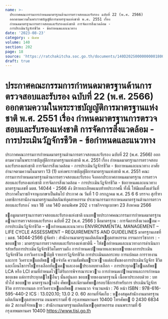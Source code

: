 ```yaml
---
name: >-
  ประกาศคณะกรรมการกำหนดมาตรฐานด้านการตรวจสอบและรับรอง ฉบับที่ 22 (พ.ศ. 2566)
  ออกตามความในพระราชบัญญัติการมาตรฐานแห่งชาติ พ.ศ. 2551 เรื่อง
  กำหนดมาตรฐานการตรวจสอบและรับรองแห่งชาติ การจัดการสิ่งแวดล้อม -
  การประเมินวัฏจักรชีวิต - ข้อกำหนดและแนวทาง
date: '2023-08-23'
category: ง พิเศษ
volume: 140
section: 202
page: 18
source: 'https://ratchakitcha.soc.go.th/documents/140D202S0000000001800.pdf'
draft: true
---
```


# ประกาศคณะกรรมการกำหนดมาตรฐานด้านการตรวจสอบและรับรอง ฉบับที่ 22 (พ.ศ. 2566) ออกตามความในพระราชบัญญัติการมาตรฐานแห่งชาติ พ.ศ. 2551 เรื่อง กำหนดมาตรฐานการตรวจสอบและรับรองแห่งชาติ การจัดการสิ่งแวดล้อม - การประเมินวัฏจักรชีวิต - ข้อกำหนดและแนวทาง

ประกาศคณะกรรมการกำหนดมาตรฐานด้านการตรวจสอบและรับรอง ฉบับที่ 22 (พ.ศ. 2566) ออกตามความในพระราชบัญญัติการมาตรฐานแห่งชาติ พ.ศ. 2551 เรื่อง กำหนดมาตรฐานการตรวจสอบและรับรองแห่งชาติ การจัดการสิ่งแวดล้อม - การประเมินวัฏจักรชีวิต - ข้อกาหนดและแนวทาง อาศัยอำนาจตามความในมาตรา 13 (1) แห่งพระราชบัญญัติการมาตรฐานแห่งชาติ พ.ศ. 2551 คณะกรรมการกำหนดมาตรฐานด้านการตรวจสอบและรับรอง จึงออกประกาศกาหนดมาตรฐาน การตรวจสอบและรับรองแห่งชาติ การจัดการสิ่งแวดล้อม - การประเมินวัฏจักรชีวิต - ข้อกาหนดและแนวทาง มาตรฐานเลขที่ มตช. 14044 - 2566 ดัง มีรายละเอียดแนบท้ายประกาศนี้ ทั้งนี้ ให้มีผลตั้งแต่วันที่ประกาศในราชกิจจานุเบกษาเป็นต้นไป ประกาศ ณ วันที่ 1 0 กรกฎาคม พ.ศ. 25 6 6 บรรจง สุกรีฑา เลขาธิการสานักงานมาตรฐานผลิตภัณฑ์อุตสาหกรรม ประธานกรรมการกาหนดมาตรฐานด้านการตรวจสอบและรับรอง ้ หนา 18 ่ เลม 140 ตอนพิเศษ 202 ง ราชกิจจานุเบกษา 23 สิงหาคม 2566

ขอมูลมาตรฐานการตรวจสอบและรับรองแห่งชาติ แนบทายประกาศคณะกรรมการกําหนดมาตรฐานดานการตรวจสอบและรับรอง ฉบับที่ 22 (พ.ศ. 2566 ) ชื่อมาตรฐาน : การจัดการสิ่งแวดลอม – การประเมินวัฏจักรชีวิต – ขอกําหนดและแนวทาง ENVIRONMENTAL MANAGEMENT – LIFE CYCLE ASSESSMENT – REQUIREMENTS AND GUIDELINES มาตรฐานเลขที่ : มตช. 14044-2566 ผู้จัดทํา : สํานักงานมาตรฐานผลิตภัณฑอุตสาหกรรม กรรมการวิชาการ : - ขอบขาย : มาตรฐานการตรวจสอบและรับรองแห่งชาตินี้ - ให้ขอกําหนดและแนวทางการดําเนินการสําหรับการประเมินวัฏจักรชีวิตโดยรวมถึง การกําหนดเปาหมายและขอบขายของการประเมินวัฏจักรชีวิต การวิเคราะหบัญชี รายการวัฏจักรชีวิต การประเมินผลกระทบ การแปลผล การรายงานและการ วิเคราะหผลลัพธ ขอจํากัด ความสัมพันธระหวางแต่ละขั้นของการประเมินวัฏจักร ชีวิต และเงื่อนไขการใชทางเลือกที่คุมคาและองคประกอบทางเลือก - การประยุกตใชผลลัพธ LCA หรือ LCI ตามที่กําหนดไวได้รับการพิจารณาระหวาง การกําหนดเปาหมายและการกําหนดขอบเขต แต่การประยุกตใชอื่นๆ นั้นอยู่นอก ขอบขายของมาตรฐานนี้ เนื้อหาประกอบด้วย : บททั่วไป ขอบขาย มาตรฐานอางอิง ศัพทและนิยามศัพทกรอบวิธีการสําหรับการ ประเมินวัฎจักรชีวิต การรายงานผล การวิเคราะหผลลัพธ ภาคผนวก จํานวนหน้า : 76 หน้า ISBN : 978-616-595-440-2 ICS : 13.020.10; 13.0 2 0. 60 สถานที่จัดเก็บ : หองสมุดสํานักงานมาตรฐานผลิตภัณฑอุตสาหกรรม ถนนพระรามที่ 6 กรุงเทพมหานคร 10400 โทรศัพท 0 2430 6834 ต่อ 2 สถานที่จําหนาย : สํานักงานมาตรฐานผลิตภัณฑอุตสาหกรรม ถนนพระรามที่ 6 กรุงเทพมหานคร 10400 https://www.tisi.go.th
